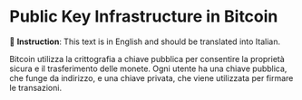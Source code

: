 # Public Key Infrastructure in Bitcoin

📝 **Instruction**: This text is in English and should be translated into Italian.

Bitcoin utilizza la crittografia a chiave pubblica per consentire la proprietà sicura e il trasferimento delle monete. Ogni utente ha una chiave pubblica, che funge da indirizzo, e una chiave privata, che viene utilizzata per firmare le transazioni.